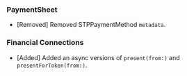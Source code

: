 ### PaymentSheet
* [Removed] Removed STPPaymentMethod `metadata`.

### Financial Connections
* [Added] Added an async versions of `present(from:)` and `presentForToken(from:)`.
